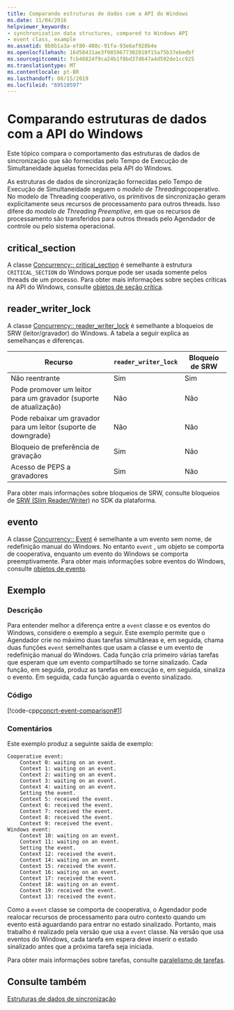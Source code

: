 ```yaml
---
title: Comparando estruturas de dados com a API do Windows
ms.date: 11/04/2016
helpviewer_keywords:
- synchronization data structures, compared to Windows API
- event class, example
ms.assetid: 8b0b1a3a-ef80-408c-91fa-93e6af920b4e
ms.openlocfilehash: 16d58431ae3f9859677302010f15a75b37ebedbf
ms.sourcegitcommit: fcb48824f9ca24b1f8bd37d647a4d592de1cc925
ms.translationtype: MT
ms.contentlocale: pt-BR
ms.lasthandoff: 08/15/2019
ms.locfileid: "69510597"
---
```

# <a name="comparing-synchronization-data-structures-to-the-windows-api"></a>Comparando estruturas de dados com a API do Windows

Este tópico compara o comportamento das estruturas de dados de sincronização que são fornecidas pelo Tempo de Execução de Simultaneidade àquelas fornecidas pela API do Windows.

As estruturas de dados de sincronização fornecidas pelo Tempo de Execução de Simultaneidade seguem o *modelo de Threading*cooperativo. No modelo de Threading cooperativo, os primitivos de sincronização geram explicitamente seus recursos de processamento para outros threads. Isso difere do *modelo de Threading Preemptive*, em que os recursos de processamento são transferidos para outros threads pelo Agendador de controle ou pelo sistema operacional.

## <a name="critical_section"></a>critical_section

A classe [Concurrency:: critical_section](../../parallel/concrt/reference/critical-section-class.md) é semelhante à estrutura `CRITICAL_SECTION` do Windows porque pode ser usada somente pelos threads de um processo. Para obter mais informações sobre seções críticas na API do Windows, consulte [objetos de seção crítica](/windows/win32/Sync/critical-section-objects).

## <a name="reader_writer_lock"></a>reader_writer_lock

A classe [Concurrency:: reader_writer_lock](../../parallel/concrt/reference/reader-writer-lock-class.md) é semelhante a bloqueios de SRW (leitor/gravador) do Windows. A tabela a seguir explica as semelhanças e diferenças.

|Recurso|`reader_writer_lock`|Bloqueio de SRW|
|-------------|--------------------------|--------------|
|Não reentrante|Sim|Sim|
|Pode promover um leitor para um gravador (suporte de atualização)|Não|Não|
|Pode rebaixar um gravador para um leitor (suporte de downgrade)|Não|Não|
|Bloqueio de preferência de gravação|Sim|Não|
|Acesso de PEPS a gravadores|Sim|Não|

Para obter mais informações sobre bloqueios de SRW, consulte bloqueios de [SRW (Slim Reader/Writer)](/windows/win32/sync/slim-reader-writer--srw--locks) no SDK da plataforma.

## <a name="event"></a>evento

A classe [Concurrency:: Event](../../parallel/concrt/reference/event-class.md) é semelhante a um evento sem nome, de redefinição manual do Windows. No entanto `event` , um objeto se comporta de cooperativa, enquanto um evento do Windows se comporta preemptivamente. Para obter mais informações sobre eventos do Windows, consulte [objetos de evento](/windows/win32/Sync/event-objects).

## <a name="example"></a>Exemplo

### <a name="description"></a>Descrição

Para entender melhor a diferença entre a `event` classe e os eventos do Windows, considere o exemplo a seguir. Este exemplo permite que o Agendador crie no máximo duas tarefas simultâneas e, em seguida, chama duas funções `event` semelhantes que usam a classe e um evento de redefinição manual do Windows. Cada função cria primeiro várias tarefas que esperam que um evento compartilhado se torne sinalizado. Cada função, em seguida, produz as tarefas em execução e, em seguida, sinaliza o evento. Em seguida, cada função aguarda o evento sinalizado.

### <a name="code"></a>Código

[!code-cpp[concrt-event-comparison#1](../../parallel/concrt/codesnippet/cpp/comparing-synchronization-data-structures-to-the-windows-api_1.cpp)]

### <a name="comments"></a>Comentários

Este exemplo produz a seguinte saída de exemplo:

```Output
Cooperative event:
    Context 0: waiting on an event.
    Context 1: waiting on an event.
    Context 2: waiting on an event.
    Context 3: waiting on an event.
    Context 4: waiting on an event.
    Setting the event.
    Context 5: received the event.
    Context 6: received the event.
    Context 7: received the event.
    Context 8: received the event.
    Context 9: received the event.
Windows event:
    Context 10: waiting on an event.
    Context 11: waiting on an event.
    Setting the event.
    Context 12: received the event.
    Context 14: waiting on an event.
    Context 15: received the event.
    Context 16: waiting on an event.
    Context 17: received the event.
    Context 18: waiting on an event.
    Context 19: received the event.
    Context 13: received the event.
```

Como a `event` classe se comporta de cooperativa, o Agendador pode realocar recursos de processamento para outro contexto quando um evento está aguardando para entrar no estado sinalizado. Portanto, mais trabalho é realizado pela versão que usa a `event` classe. Na versão que usa eventos do Windows, cada tarefa em espera deve inserir o estado sinalizado antes que a próxima tarefa seja iniciada.

Para obter mais informações sobre tarefas, consulte [paralelismo de tarefas](../../parallel/concrt/task-parallelism-concurrency-runtime.md).

## <a name="see-also"></a>Consulte também

[Estruturas de dados de sincronização](../../parallel/concrt/synchronization-data-structures.md)
